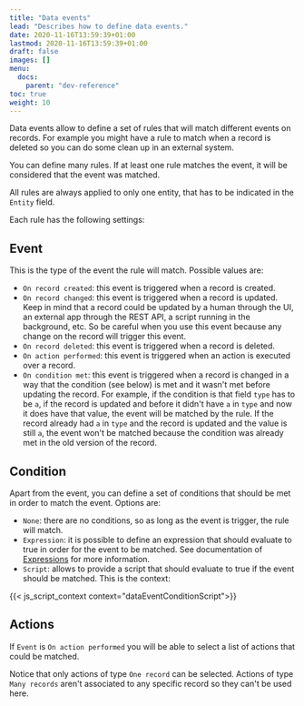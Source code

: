 ```yaml
---
title: "Data events"
lead: "Describes how to define data events."
date: 2020-11-16T13:59:39+01:00
lastmod: 2020-11-16T13:59:39+01:00
draft: false
images: []
menu:
  docs:
    parent: "dev-reference"
toc: true
weight: 10
---
```


Data events allow to define a set of rules that will match different events on records. For 
example you might have a rule to match when a record is deleted so you can do some clean up 
in an external system.

You can define many rules. If at least one rule matches the event, it will be considered that 
the event was matched.

All rules are always applied to only one entity, that has to be indicated in the `Entity` field.

Each rule has the following settings:

## Event

This is the type of the event the rule will match. Possible values are:
 
- `On record created`: this event is triggered when a record is created.
- `On record changed`: this event is triggered when a record is updated. Keep in mind that a record 
  could be updated by a human through the UI, an external app through the REST API, a script running
  in the background, etc. So be careful when you use this event because any change on the record will
  trigger this event.
- `On record deleted`: this event is triggered when a record is deleted.
- `On action performed`: this event is triggered when an action is executed over a record. 
- `On condition met`: this event is triggered when a record is changed in a way that the condition 
  (see below) is met and it wasn't met before updating the record. For example, if the condition is 
  that field `type` has to be `a`, if the record is updated and before it didn't have `a` in `type` 
  and now it does have that value, the event will be matched by the rule. If the record already had `a` 
  in `type` and the record is updated and the value is still `a`, the event won't be matched because 
  the condition was already met in the old version of the record.

## Condition

Apart from the event, you can define a set of conditions that should be met in order to match the
event. Options are:

- `None`: there are no conditions, so as long as the event is trigger, the rule will match.
- `Expression`: it is possible to define an expression that should evaluate to true in order for the
  event to be matched.
  See documentation of [Expressions]({{site.baseurl}}/app-development-metadata-management-metadata-common-tools-expressions.html) for more
  information.
- `Script`: allows to provide a script that should evaluate to true if the event should be matched.
  This is the context:


{{< js_script_context context="dataEventConditionScript">}}


## Actions

If `Event` is `On action performed` you will be able to select a list of actions that could be matched.

Notice that only actions of type `One record` can be selected. Actions of type `Many records` aren't
associated to any specific record so they can't be used here.
